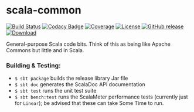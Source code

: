# scala-common
[![Build Status](https://img.shields.io/travis/hawkw/scala-common.svg?branch=master)](https://travis-ci.org/hawkw/scala-common)
[![Codacy Badge](https://www.codacy.com/project/badge/7ba53eb29ba04e88b2126eefc716cb87)](https://www.codacy.com/app/hawk/scala-common)
[![Coverage](https://img.shields.io/codecov/c/github/hawkw/scala-common.svg?branch=master)](https://github.com/hawkw/scala-common/releases)
[![License](http://img.shields.io/:license-mit-blue.svg)](http://doge.mit-license.org)
[![GitHub release](https://img.shields.io/github/release/hawkw/scala-common.svg)](https://github.com/hawkw/scala-common/releases)
[ ![Download](https://api.bintray.com/packages/hawkw/maven/util/images/download.svg) ](https://bintray.com/hawkw/maven/util/_latestVersion)

General-purpose Scala code bits. Think of this as being like Apache Commons but little and in Scala.

### Building & Testing:

 + `$ sbt package` builds the release library Jar file
 + `$ sbt doc` generates the ScalaDoc API documentation
 + `$ sbt test` runs the unit test suite
 + `$ sbt bench:test` runs the ScalaMeter performance tests (currently just for `Linear`); be advised that these can  take Some Time to run.
